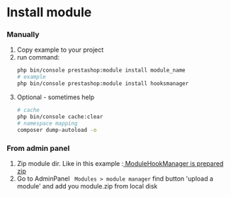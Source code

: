 # Install module
### Manually
1. Copy example to your project
1. run command:
    ```bash
    php bin/console prestashop:module install module_name
    # example
    php bin/console prestashop:module install hooksmanager
    ```
1. Optional - sometimes help
    ```bash
    # cache
    php bin/console cache:clear
    # namespace mapping
    composer dump-autoload -o
    ```
### From admin panel
1. Zip module dir.
    Like in this example :[ ModuleHookManager is prepared zip](https://github.com/damian-pm/prestashop_examples/tree/master/examples/ModuleHookManager)
1. Go to AdminPanel `` Modules > module manager`` find button 'upload a module' and add you module.zip from local disk
